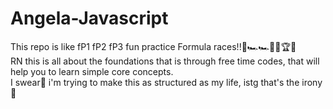 # Angela-Javascript

This repo is like fP1 fP2 fP3 fun practice Formula races!!🚦🏎️🏎️💨🏁🏆🍾         
RN this is all about the foundations that is through free time codes, that will help you to learn simple core concepts.                                                                                            
I swear👀 i'm trying to make this as structured as my life, istg that's the irony🎀
